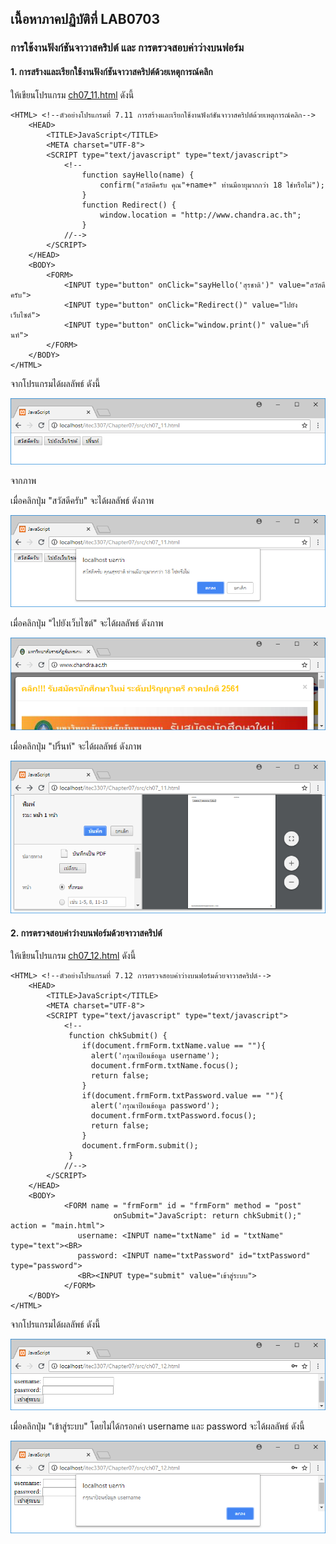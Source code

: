 ## เนื้อหาภาคปฏิบัติที่ LAB0703
### การใช้งานฟังก์ชันจาวาสคริปต์ และ การตรวจสอบค่าว่างบนฟอร์ม

#### 1. การสร้างและเรียกใช้งานฟังก์ชันจาวาสคริปต์ด้วยเหตุการณ์คลิก

ให้เขียนโปรแกรม [ch07_11.html](src/ch07_11.html) ดังนี้

```
<HTML> <!--ตัวอย่างโปรแกรมที่ 7.11 การสร้างและเรียกใช้งานฟังก์ชันจาวาสคริปต์ด้วยเหตุการณ์คลิก-->
    <HEAD>
        <TITLE>JavaScript</TITLE>
        <META charset="UTF-8">
        <SCRIPT type="text/javascript" type="text/javascript">
            <!--
                function sayHello(name) {
                    confirm("สวัสดีครับ คุณ"+name+" ท่านมีอายุมากกว่า 18 ใช่หรือไม่");
                }
                function Redirect() {
                    window.location = "http://www.chandra.ac.th";
                }
            //-->
        </SCRIPT>
    </HEAD>
    <BODY>
        <FORM>
            <INPUT type="button" onClick="sayHello('สุรชาติ')" value="สวัสดีครับ">
            <INPUT type="button" onClick="Redirect()" value="ไปยังเว็บไซต์">
            <INPUT type="button" onClick="window.print()" value="ปริ้นท์">  
        </FORM>  
    </BODY>
</HTML>    
```

จากโปรแกรมได้ผลลัพธ์ ดังนี้

<img src=output/ch07_11.png>

จากภาพ

เมื่อคลิกปุ่ม "สวัสดีครับ" จะได้ผลลัพธ์ ดังภาพ

<img src=output/ch07_11_1.png>

เมื่อคลิกปุ่ม "ไปยังเว็บไซต์" จะได้ผลลัพธ์ ดังภาพ

<img src=output/ch07_11_2.png>

เมื่อคลิกปุ่ม "ปริ้นท์" จะได้ผลลัพธ์ ดังภาพ

<img src=output/ch07_11_3.png>

#### 2. การตรวจสอบค่าว่างบนฟอร์มด้วยจาวาสคริปต์

ให้เขียนโปรแกรม [ch07_12.html](src/ch07_12.html) ดังนี้

```
<HTML> <!--ตัวอย่างโปรแกรมที่ 7.12 การตรวจสอบค่าว่างบนฟอร์มด้วยจาวาสคริปต์-->
    <HEAD>
        <TITLE>JavaScript</TITLE>
        <META charset="UTF-8">
        <SCRIPT type="text/javascript" type="text/javascript">
            <!--
             function chkSubmit() {
                if(document.frmForm.txtName.value == ""){
                  alert('กรุณาป้อนข้อมูล username');
                  document.frmForm.txtName.focus();
                  return false;
                }
                if(document.frmForm.txtPassword.value == ""){
                  alert('กรุณาป้อนข้อมูล password');
                  document.frmForm.txtPassword.focus();
                  return false;
                }
                document.frmForm.submit();
             }
            //-->
        </SCRIPT>
    </HEAD>
    <BODY>
            <FORM name = "frmForm" id = "frmForm" method = "post" 
                       onSubmit="JavaScript: return chkSubmit();" action = "main.html">
               username: <INPUT name="txtName" id = "txtName"  type="text"><BR>  
               password: <INPUT name="txtPassword" id="txtPassword" type="password">
               <BR><INPUT type="submit" value="เข้าสู่ระบบ">
            </FORM> 
    </BODY>
</HTML>
```

จากโปรแกรมได้ผลลัพธ์ ดังนี้

<img src=output/ch07_12.png>

เมื่อคลิกปุ่ม "เข้าสู่ระบบ" โดยไม่ได้กรอกค่า username และ password จะได้ผลลัพธ์ ดังนี้

<img src=output/ch07_12_1.png>